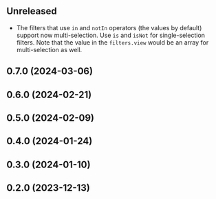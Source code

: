 <!-- Learn how to maintain this file at https://github.com/WordPress/gutenberg/tree/HEAD/packages#maintaining-changelogs. -->

## Unreleased

- The filters that use `in` and `notIn` operators (the values by default) support now multi-selection. Use `is` and `isNot` for single-selection filters. Note that the value in the `filters.view` would be an array for multi-selection as well.

## 0.7.0 (2024-03-06)

## 0.6.0 (2024-02-21)

## 0.5.0 (2024-02-09)

## 0.4.0 (2024-01-24)

## 0.3.0 (2024-01-10)

## 0.2.0 (2023-12-13)
